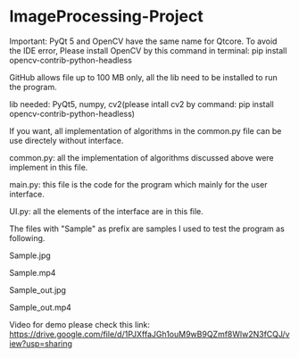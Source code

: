 # ImageProcessing-Project

Important: PyQt 5 and OpenCV have the same name for Qtcore. To avoid the IDE error, Please install OpenCV by this command in terminal: pip install opencv-contrib-python-headless

GitHub allows file up to 100 MB only, all the lib need to be installed to run the program.

lib needed: PyQt5, numpy, cv2(please intall cv2 by command: pip install opencv-contrib-python-headless)

If you want, all implementation of algorithms in the common.py file can be use directely without interface.


common.py: all the implementation of algorithms discussed above were implement in this file. 

main.py: this file is the code for the program which mainly for the user interface.

UI.py: all the elements of the interface are in this file.



The files with "Sample" as prefix are samples I used to test the program as following.

Sample.jpg

Sample.mp4

Sample_out.jpg

Sample_out.mp4


Video for demo please check this link: https://drive.google.com/file/d/1PJXffaJGh1ouM9wB9QZmf8Wlw2N3fCQJ/view?usp=sharing




